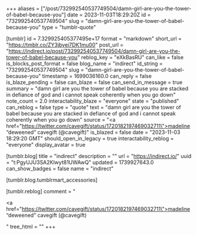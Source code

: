 +++
aliases = ["/post/732992540537749504/damn-girl-are-you-the-tower-of-babel-because-you"]
date = 2023-11-03T18:29:20Z
id = "732992540537749504"
slug = "damn-girl-are-you-the-tower-of-babel-because-you"
type = "tumblr-quote"

[tumblr]
id = 7.329925405377495e+17
format = "markdown"
short_url = "https://tmblr.co/ZY3jbyei7DK1mu00"
post_url = "https://indirect.io/post/732992540537749504/damn-girl-are-you-the-tower-of-babel-because-you"
reblog_key = "eXkBasRU"
can_like = false
is_blocks_post_format = false
blog_name = "indirect"
id_string = "732992540537749504"
slug = "damn-girl-are-you-the-tower-of-babel-because-you"
timestamp = 1699036160.0
can_reply = false
is_blaze_pending = false
can_blaze = false
can_send_in_message = true
summary = "damn girl are you the tower of babel because you are stacked in defiance of god and i cannot speak coherently when you go down"
note_count = 2.0
interactability_blaze = "everyone"
state = "published"
can_reblog = false
type = "quote"
text = "damn girl are you the tower of babel because you are stacked in defiance of god and i cannot speak coherently when you go down"
source = "<a href=\"https://twitter.com/cavegift/status/1720182197469032711\">madeline “deweened” cavegift (@cavegift)</a>"
is_blazed = false
date = "2023-11-03 18:29:20 GMT"
should_open_in_legacy = true
interactability_reblog = "everyone"
display_avatar = true

[tumblr.blog]
title = "indirect"
description = ""
url = "https://indirect.io/"
uuid = "t:PgyUJU3SA2Klwyt81UWAwQ"
updated = 1739927643.0
can_show_badges = false
name = "indirect"

[tumblr.blog.tumblrmart_accessories]

[tumblr.reblog]
comment = "<p><a href=\"https://twitter.com/cavegift/status/1720182197469032711\">madeline “deweened” cavegift (@cavegift)</a></p>"
tree_html = ""
+++
